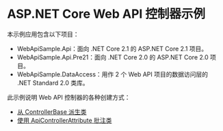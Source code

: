 # <a name="aspnet-core-web-api-controller-sample"></a>ASP.NET Core Web API 控制器示例

本示例应用包含以下项目：

- WebApiSample.Api：面向 .NET Core 2.1 的 ASP.NET Core 2.1 项目。
- WebApiSample.Api.Pre21：面向 .NET Core 2.0 的 ASP.NET Core 2.0 项目。
- WebApiSample.DataAccess：用作 2 个 Web API 项目的数据访问层的 .NET Standard 2.0 类库。

此示例说明 Web API 控制器的各种创建方式：

- [从 ControllerBase 派生类](https://docs.microsoft.com/en-us/aspnet/core/web-api/define-controller#derive-class-from-controllerbase)
- [使用 ApiControllerAttribute 批注类](https://docs.microsoft.com/en-us/aspnet/core/web-api/define-controller#annotate-class-with-apicontrollerattribute)